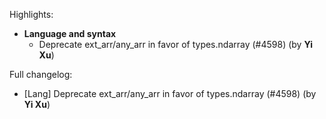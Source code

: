 Highlights:
   - **Language and syntax**
      - Deprecate ext_arr/any_arr in favor of types.ndarray (#4598) (by **Yi Xu**)

Full changelog:
   - [Lang] Deprecate ext_arr/any_arr in favor of types.ndarray (#4598) (by **Yi Xu**)
